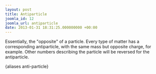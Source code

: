 ```yaml
---
layout: post
title: Antiparticle
joomla_id: 12
joomla_url: antiparticle
date: 2013-01-31 18:31:25.000000000 +00:00
---
```

<p>Essentially, the "opposite" of a particle. Every type of matter has a corresponding antiparticle, with the same mass but opposite charge, for example. Other numbers describing the particle will be reversed for the antiparticle.</p>
<p>{aliases anti-particle}</p>

